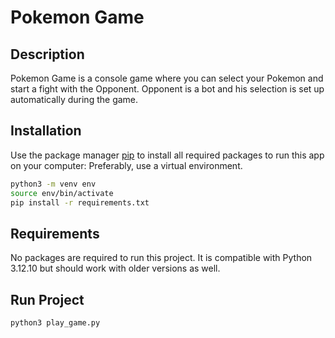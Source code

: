 # Pokemon Game

## Description

Pokemon Game is a console game where you can select your Pokemon and start a fight with the Opponent. 
Opponent is a bot and his selection is set up automatically during the game.

## Installation

Use the package manager [pip](https://pip.pypa.io/en/stable/) to install all required packages to run this app on your computer:
Preferably, use a virtual environment.
```bash
python3 -m venv env
source env/bin/activate
pip install -r requirements.txt
```
## Requirements
No packages are required to run this project. It is
compatible with Python 3.12.10 but should work with older versions as well.

## Run Project

```bash
python3 play_game.py
```